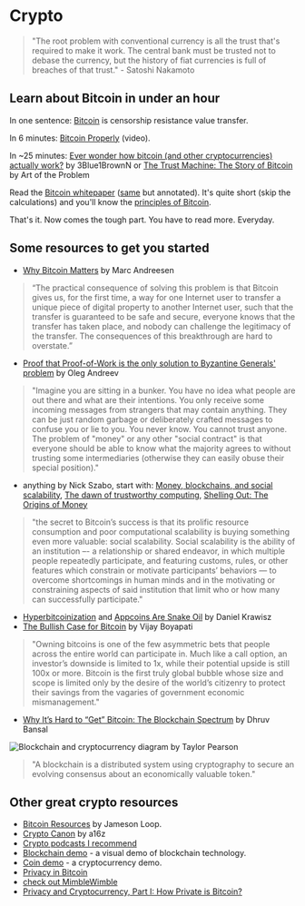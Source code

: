 # Crypto

> "The root problem with conventional currency is all the trust that's required to make it work. The central bank must be trusted not to debase the currency, but the history of fiat currencies is full of breaches of that trust." - Satoshi Nakamoto

## Learn about Bitcoin in under an hour

In one sentence: [Bitcoin](https://en.bitcoin.it/wiki/Bitcoin) is censorship resistance value transfer.

In 6 minutes: [Bitcoin Properly](http://bitcoinproperly.org/) \(video\).

In ~25 minutes: [Ever wonder how bitcoin \(and other cryptocurrencies\) actually work?](https://www.youtube.com/watch?v=bBC-nXj3Ng4) by 3Blue1BrownN or [The Trust Machine: The Story of Bitcoin](https://www.youtube.com/watch?v=ZKwqNgG-Sv4) by Art of the Problem

Read the [Bitcoin whitepaper](https://bitcoin.org/bitcoin.pdf) \([same](https://fermatslibrary.com/s/bitcoin) but annotated\). It's quite short \(skip the calculations\) and you'll know the [principles of Bitcoin](https://en.bitcoin.it/wiki/Principles_of_Bitcoin).

That's it. Now comes the tough part. You have to read more. Everyday.

## Some resources to get you started

* [Why Bitcoin Matters](http://blog.pmarca.com/2014/01/22/why-bitcoin-matters/) by Marc Andreesen

> “The practical consequence of solving this problem is that Bitcoin gives us, for the first time, a way for one Internet user to transfer a unique piece of digital property to another Internet user, such that the transfer is guaranteed to be safe and secure, everyone knows that the transfer has taken place, and nobody can challenge the legitimacy of the transfer. The consequences of this breakthrough are hard to overstate.”

* [Proof that Proof-of-Work is the only solution to Byzantine Generals' problem](https://gist.github.com/oleganza/8cc921e48f396515c6d6) by Oleg Andreev

> "Imagine you are sitting in a bunker. You have no idea what people are out there and what are their intentions. You only receive some incoming messages from strangers that may contain anything. They can be just random garbage or deliberately crafted messages to confuse you or lie to you. You never know. You cannot trust anyone. The problem of "money" or any other "social contract" is that everyone should be able to know what the majority agrees to without trusting some intermediaries \(otherwise they can easily obuse their special position\)."

* anything by Nick Szabo, start with: [Money, blockchains, and social scalability](https://unenumerated.blogspot.com/2017/02/money-blockchains-and-social-scalability.html), [The dawn of trustworthy computing](https://unenumerated.blogspot.com/2014/12/the-dawn-of-trustworthy-computing.html), [Shelling Out: The Origins of Money](https://nakamotoinstitute.org/shelling-out/)

> "the secret to Bitcoin’s success is that its prolific resource consumption and poor computational scalability is buying something even more valuable: social scalability. Social scalability is the ability of an institution –- a relationship or shared endeavor, in which multiple people repeatedly participate, and featuring customs, rules, or other features which constrain or motivate participants’ behaviors — to overcome shortcomings in human minds and in the motivating or constraining aspects of said institution that limit who or how many can successfully participate."

* [Hyperbitcoinization](https://nakamotoinstitute.org/mempool/hyperbitcoinization/) and [Appcoins Are Snake Oil](https://nakamotoinstitute.org/mempool/appcoins-are-snake-oil/) by Daniel Krawisz
* [The Bullish Case for Bitcoin](https://medium.com/@vijayboyapati/the-bullish-case-for-bitcoin-6ecc8bdecc1) by Vijay Boyapati

> "Owning bitcoins is one of the few asymmetric bets that people across the entire world can participate in. Much like a call option, an investor’s downside is limited to 1x, while their potential upside is still 100x or more. Bitcoin is the first truly global bubble whose size and scope is limited only by the desire of the world’s citizenry to protect their savings from the vagaries of government economic mismanagement."

* [Why It’s Hard to “Get” Bitcoin: The Blockchain Spectrum](https://blog.unchained-capital.com/blockchain-spectrum-806847e1c575) by Dhruv Bansal

![Blockchain and cryptocurrency diagram by Taylor Pearson](https://cdn-images-1.medium.com/max/1600/1*xILoZ-QpFWYLjAFEfjWWaw.png)

> "A blockchain is a distributed system using cryptography to secure an evolving consensus about an economically valuable token."

## Other great crypto resources

* [Bitcoin Resources](https://lopp.net/bitcoin.html) by Jameson Loop.
* [Crypto Canon](https://a16z.com/2018/02/10/crypto-readings-resources/) by a16z
* [Crypto podcasts I recommend](podcasts.md#crypto)
* [Blockchain demo](https://blockchaindemo.io/) - a visual demo of blockchain technology.
* [Coin demo](https://coindemo.io/) - a cryptocurrency demo.
* [Privacy in Bitcoin](https://en.bitcoin.it/wiki/Privacy)
* [check out MimbleWimble](protocols/mimblewimble.md)
* [Privacy and Cryptocurrency, Part I: How Private is Bitcoin?](https://medium.com/human-rights-foundation-hrf/privacy-and-cryptocurrency-part-i-how-private-is-bitcoin-e3a4071f8fff)

